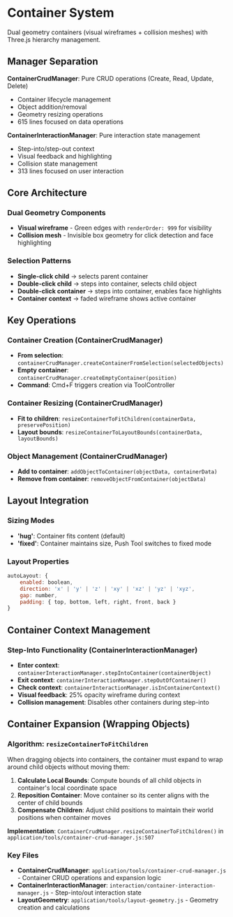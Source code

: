 # Container System

Dual geometry containers (visual wireframes + collision meshes) with Three.js hierarchy management.

## Manager Separation

**ContainerCrudManager**: Pure CRUD operations (Create, Read, Update, Delete)
- Container lifecycle management
- Object addition/removal
- Geometry resizing operations
- 615 lines focused on data operations

**ContainerInteractionManager**: Pure interaction state management
- Step-into/step-out context
- Visual feedback and highlighting
- Collision state management
- 313 lines focused on user interaction

## Core Architecture

### Dual Geometry Components
- **Visual wireframe** - Green edges with `renderOrder: 999` for visibility
- **Collision mesh** - Invisible box geometry for click detection and face highlighting

### Selection Patterns
- **Single-click child** → selects parent container
- **Double-click child** → steps into container, selects child object
- **Double-click container** → steps into container, enables face highlights
- **Container context** → faded wireframe shows active container

## Key Operations

### Container Creation (ContainerCrudManager)
- **From selection**: `containerCrudManager.createContainerFromSelection(selectedObjects)`
- **Empty container**: `containerCrudManager.createEmptyContainer(position)`
- **Command**: Cmd+F triggers creation via ToolController

### Container Resizing (ContainerCrudManager)
- **Fit to children**: `resizeContainerToFitChildren(containerData, preservePosition)`
- **Layout bounds**: `resizeContainerToLayoutBounds(containerData, layoutBounds)`

### Object Management (ContainerCrudManager)
- **Add to container**: `addObjectToContainer(objectData, containerData)`
- **Remove from container**: `removeObjectFromContainer(objectData)`

## Layout Integration

### Sizing Modes
- **'hug'**: Container fits content (default)
- **'fixed'**: Container maintains size, Push Tool switches to fixed mode

### Layout Properties
```javascript
autoLayout: {
    enabled: boolean,
    direction: 'x' | 'y' | 'z' | 'xy' | 'xz' | 'yz' | 'xyz',
    gap: number,
    padding: { top, bottom, left, right, front, back }
}
```

## Container Context Management

### Step-Into Functionality (ContainerInteractionManager)
- **Enter context**: `containerInteractionManager.stepIntoContainer(containerObject)`
- **Exit context**: `containerInteractionManager.stepOutOfContainer()`
- **Check context**: `containerInteractionManager.isInContainerContext()`
- **Visual feedback**: 25% opacity wireframe during context
- **Collision management**: Disables other containers during step-into

## Container Expansion (Wrapping Objects)

### Algorithm: `resizeContainerToFitChildren`
When dragging objects into containers, the container must expand to wrap around child objects without moving them:

1. **Calculate Local Bounds**: Compute bounds of all child objects in container's local coordinate space
2. **Reposition Container**: Move container so its center aligns with the center of child bounds
3. **Compensate Children**: Adjust child positions to maintain their world positions when container moves

**Implementation**: `ContainerCrudManager.resizeContainerToFitChildren()` in `application/tools/container-crud-manager.js:507`

### Key Files
- **ContainerCrudManager**: `application/tools/container-crud-manager.js` - Container CRUD operations and expansion logic
- **ContainerInteractionManager**: `interaction/container-interaction-manager.js` - Step-into/out interaction state
- **LayoutGeometry**: `application/tools/layout-geometry.js` - Geometry creation and calculations